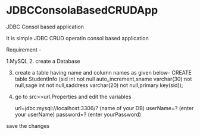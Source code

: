 # JDBCConsolaBasedCRUDApp
JDBC Consol based application


It is simple JDBC CRUD operatin consol based application

Requirement -

1.MySQL 
2. create a Database 
 
3. create a table having name and column names as given below-
       CREATE table StudentInfo (sid int not null auto_increment,sname varchar(30) not null,sage int not null,saddress varchar(20) not null,primary key(sid));

4. go to src>>url.Properties and edit the variables
 
   url=jdbc:mysql://localhost:3306/?   (name of your DB)
   userName=?                          (enter your userName)
   password=?                          (enter yourPassword)



save the changes 